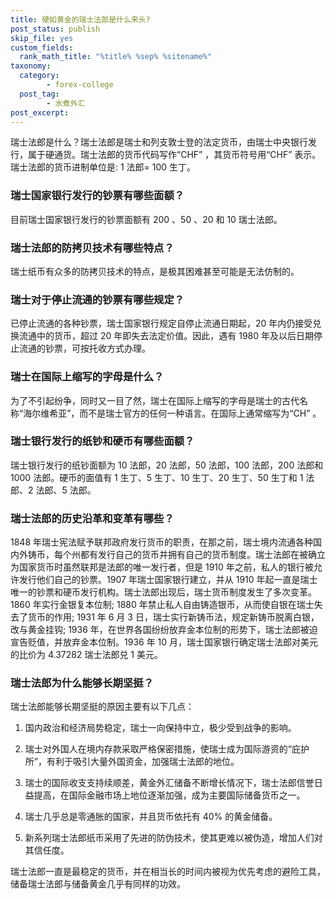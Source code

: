 ```yaml
---
title: 硬如黄金的瑞士法郎是什么来头?
post_status: publish
skip_file: yes
custom_fields:
  rank_math_title: "%title% %sep% %sitename%"
taxonomy:
  category:
        - forex-college
  post_tag:
        - 水煮外汇
post_excerpt: 
---
```

瑞士法郎是什么？瑞士法郎是瑞士和列支敦士登的法定货币，由瑞士中央银行发行，属于硬通货。瑞士法郎的货币代码写作“CHF” ，其货币符号用“CHF” 表示。瑞士法郎的货币进制单位是: 1 法郎= 100 生丁。

### 瑞士国家银行发行的钞票有哪些面额？

目前瑞士国家银行发行的钞票面额有 200 、50 、20 和 10 瑞士法郎。

### 瑞士法郎的防拷贝技术有哪些特点？

瑞士纸币有众多的防拷贝技术的特点，是极其困难甚至可能是无法仿制的。

### 瑞士对于停止流通的钞票有哪些规定？

已停止流通的各种钞票，瑞士国家银行规定自停止流通日期起，20 年内仍接受兑换流通中的货币，超过 20 年即失去法定价值。因此，遇有 1980 年及以后日期停止流通的钞票，可按托收方式办理。

### 瑞士在国际上缩写的字母是什么？

为了不引起纷争，同时又一目了然，瑞士在国际上缩写的字母是瑞士的古代名称“海尔维希亚”，而不是瑞士官方的任何一种语言。在国际上通常缩写为“CH” 。

### 瑞士银行发行的纸钞和硬币有哪些面额？

瑞士银行发行的纸钞面额为 10 法郎，20 法郎，50 法郎，100 法郎，200 法郎和 1000 法郎。硬币的面值有 1 生丁、5 生丁、10 生丁、20 生丁、50 生丁和 1 法郎、2 法郎、5 法郎。

### 瑞士法郎的历史沿革和变革有哪些？

1848 年瑞士宪法赋予联邦政府发行货币的职责，在那之前，瑞士境内流通各种国内外铸币，每个州都有发行自己的货币并拥有自己的货币制度。瑞士法郎在被确立为国家货币时虽然联邦是法郎的唯一发行者，但是 1910 年之前，私人的银行被允许发行他们自己的钞票。1907 年瑞士国家银行建立，并从 1910 年起一直是瑞士唯一的钞票和硬币发行机构。瑞士法郎出现后，瑞士货币制度发生了多次变革。1860 年实行金银复本位制; 1880 年禁止私人自由铸造银币，从而使自银在瑞士失去了货币的作用; 1931 年 6 月 3 日，瑞士实行新铸币法，规定新铸币脱离白银，改与黄金挂钩; 1936 年，在世界各国纷纷放弃金本位制的形势下，瑞士法郎被迫宣告贬值，并放弃金本位制。1936 年 10 月，瑞士国家银行确定瑞士法郎对美元的比价为 4.37282 瑞士法郎兑 1 美元。

### 瑞士法郎为什么能够长期坚挺？

瑞士法郎能够长期坚挺的原因主要有以下几点：

1. 国内政治和经济局势稳定，瑞士一向保持中立，极少受到战争的影响。

1. 瑞士对外国人在境内存款采取严格保密措施，使瑞士成为国际游资的“庇护所”，有利于吸引大量外国资金，加强瑞士法郎的地位。

1. 瑞士的国际收支支持续顺差，黄金外汇储备不断增长情况下，瑞士法郎信誉日益提高，在国际金融市场上地位逐渐加强，成为主要国际储备货币之一。

1. 瑞士几乎总是零通胀的国家，并且货币依托有 40% 的黄金储备。

1. 新系列瑞士法郎纸币采用了先进的防伪技术，使其更难以被伪造，增加人们对其信任度。

瑞士法郎一直是最稳定的货币，并在相当长的时间内被视为优先考虑的避险工具，储备瑞士法郎与储备黄金几乎有同样的功效。